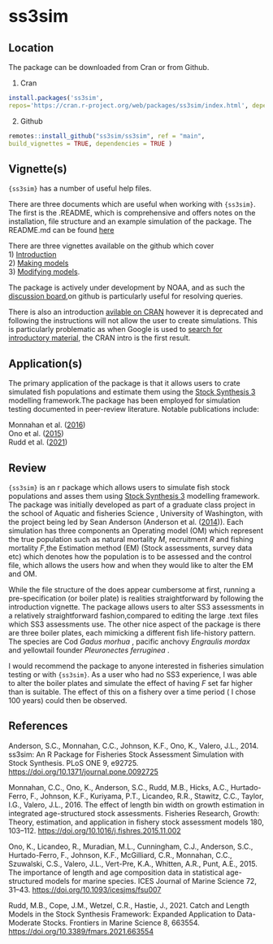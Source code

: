 


<big>ss3sim</big>
=======


## Location

The package can be downloaded from Cran or from Github.  

1. Cran


```r 
install.packages('ss3sim',
repos='https://cran.r-project.org/web/packages/ss3sim/index.html', dependencies=TRUE)
```

2.  Github

```r
remotes::install_github("ss3sim/ss3sim", ref = "main",
build_vignettes = TRUE, dependencies = TRUE )
```

## Vignette(s)

`{ss3sim}` has a number of useful help files.

There are three documents which are useful when working with `{ss3sim}`.
The first is the .README, which is comprehensive and offers notes on the
installation, file structure and an example simulation of the package.
The README.md can be found
[here](https://github.com/ss3sim/ss3sim/blob/main/README.md)

There are three vignettes available on the github which cover  
1)
[Introduction](https://ss3sim.github.io/ss3sim/articles/introduction.html)  
2) [Making
models](https://github.com/ss3sim/ss3sim/blob/main/vignettes/making-models.Rmd)  
3) [Modifying
models](https://github.com/ss3sim/ss3sim/blob/main/vignettes/modifying-models.Rmd).

The package is actively under development by NOAA, and as such the
[discussion board](https://github.com/ss3sim/ss3sim/discussions),on
github is particularly useful for resolving queries.

There is also an introduction [avilable on
CRAN](https://cran.r-project.org/web/packages/ss3sim/vignettes/introduction.html)
however it is deprecated and following the instructions will not allow
the user to create simulations. This is particularly problematic as when
Google is used to [search for introductory
material](https://www.google.com/search?q=introduction+to+ss3sim&oq=introduction+to+ss3sim&aqs=chrome..69i57j69i60l2.4403j0j7&sourceid=chrome&ie=UTF-8),
the CRAN intro is the first result.

## Application(s)

The primary application of the package is that it allows users to crate
simulated fish populations and estimate them using the [Stock Synthesis
3](https://nmfs-stock-synthesis.github.io/doc/SS330_User_Manual.html)
modelling framework.The package has been employed for simulation testing
documented in peer-review literature. Notable publications include:

Monnahan et al. ([2016](#ref-monnahan_effect_2016))  
Ono et al. ([2015](#ref-ono_importance_2015))  
Rudd et al. ([2021](#ref-rudd_catch_2021))

## Review

`{ss3sim}` is an r package which allows users to simulate fish stock
populations and asses them using [Stock Synthesis
3](https://nmfs-stock-synthesis.github.io/doc/SS330_User_Manual.html)
modelling framework. The package was initially developed as part of a
graduate class project in the school of Aquatic and fisheries Science ,
University of Washington, with the project being led by Sean Anderson
(Anderson et al. ([2014](#ref-anderson_ss3sim_2014))). Each simulation
has three components an Operating model (OM) which represent the true
population such as natural mortality *M*, recruitment *R* and fishing
mortality *F*,the Estimation method (EM) (Stock assessments, survey data
etc) which denotes how the population is to be assessed and the control
file, which allows the users how and when they would like to alter the
EM and OM.

While the file structure of the does appear cumbersome at first, running
a pre-specification (or boiler plate) is realities straightforward by
following the introduction vignette. The package allows users to alter
SS3 assessments in a relatively straightforward fashion,compared to
editing the large .text files which SS3 assessments use. The other nice
aspect of the package is there are three boiler plates, each mimicking a
different fish life-history pattern. The species are Cod *Gadus morhua*
, pacific anchovy *Engraulis mordax* and yellowtail founder
*Pleuronectes ferruginea* .

I would recommend the package to anyone interested in fisheries
simulation testing or with `{ss3sim}`. As a user who had no SS3
experience, I was able to alter the boiler plates and simulate the
effect of having *F* set far higher than is suitable. The effect of this
on a fishery over a time period ( I chose 100 years) could then be
observed.

## References

Anderson, S.C., Monnahan, C.C., Johnson, K.F., Ono, K., Valero, J.L.,
2014. ss3sim: An R Package for Fisheries Stock Assessment Simulation
with Stock Synthesis. PLoS ONE 9, e92725.
<https://doi.org/10.1371/journal.pone.0092725>

Monnahan, C.C., Ono, K., Anderson, S.C., Rudd, M.B., Hicks, A.C.,
Hurtado-Ferro, F., Johnson, K.F., Kuriyama, P.T., Licandeo, R.R.,
Stawitz, C.C., Taylor, I.G., Valero, J.L., 2016. The effect of length
bin width on growth estimation in integrated age-structured stock
assessments. Fisheries Research, Growth: Theory, estimation, and
application in fishery stock assessment models 180, 103–112.
<https://doi.org/10.1016/j.fishres.2015.11.002>

Ono, K., Licandeo, R., Muradian, M.L., Cunningham, C.J., Anderson, S.C.,
Hurtado-Ferro, F., Johnson, K.F., McGilliard, C.R., Monnahan, C.C.,
Szuwalski, C.S., Valero, J.L., Vert-Pre, K.A., Whitten, A.R., Punt,
A.E., 2015. The importance of length and age composition data in
statistical age-structured models for marine species. ICES Journal of
Marine Science 72, 31–43. <https://doi.org/10.1093/icesjms/fsu007>

Rudd, M.B., Cope, J.M., Wetzel, C.R., Hastie, J., 2021. Catch and Length
Models in the Stock Synthesis Framework: Expanded Application to
Data-Moderate Stocks. Frontiers in Marine Science 8, 663554.
<https://doi.org/10.3389/fmars.2021.663554>

